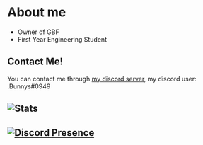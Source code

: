 # About me

- Owner of GBF 
- First Year Engineering Student

## Contact Me!

You can contact me through [my discord server](https://discord.gg/yrM7fhgNBW), my discord user: .Bunnys#0949

![Stats](https://github-readme-stats.vercel.app/api?username=eng-bunnys&show_icons=true&theme=transparent&bg_color=00000000)
-------------------------------------------------
[![Discord Presence](https://lanyard.cnrad.dev/api/333644367539470337)](https://discord.com/users/333644367539470337)
-------------------------------------------------
